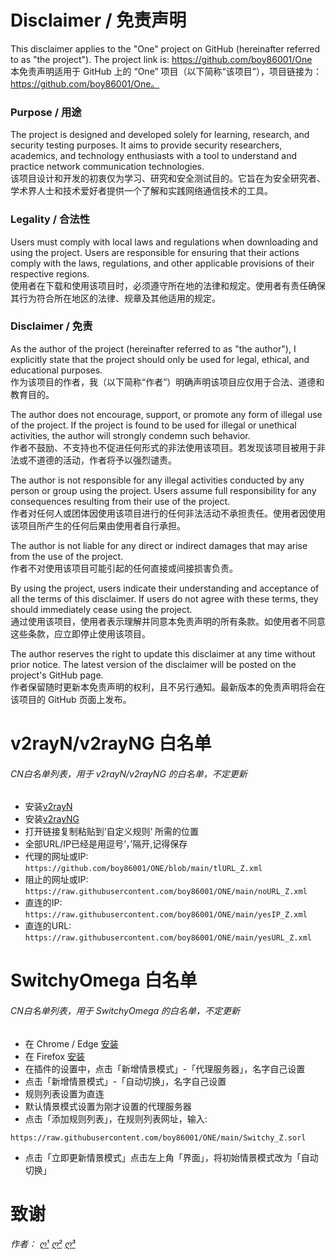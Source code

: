# Disclaimer / 免责声明

This disclaimer applies to the "One" project on GitHub (hereinafter referred to as "the project"). The project link is: https://github.com/boy86001/One  
本免责声明适用于 GitHub 上的 “One” 项目（以下简称“该项目”），项目链接为：https://github.com/boy86001/One。

### Purpose / 用途

The project is designed and developed solely for learning, research, and security testing purposes. It aims to provide security researchers, academics, and technology enthusiasts with a tool to understand and practice network communication technologies.  
该项目设计和开发的初衷仅为学习、研究和安全测试目的。它旨在为安全研究者、学术界人士和技术爱好者提供一个了解和实践网络通信技术的工具。

### Legality / 合法性

Users must comply with local laws and regulations when downloading and using the project. Users are responsible for ensuring that their actions comply with the laws, regulations, and other applicable provisions of their respective regions.  
使用者在下载和使用该项目时，必须遵守所在地的法律和规定。使用者有责任确保其行为符合所在地区的法律、规章及其他适用的规定。

### Disclaimer / 免责

As the author of the project (hereinafter referred to as "the author"), I explicitly state that the project should only be used for legal, ethical, and educational purposes.  
作为该项目的作者，我（以下简称“作者”）明确声明该项目应仅用于合法、道德和教育目的。

The author does not encourage, support, or promote any form of illegal use of the project. If the project is found to be used for illegal or unethical activities, the author will strongly condemn such behavior.  
作者不鼓励、不支持也不促进任何形式的非法使用该项目。若发现该项目被用于非法或不道德的活动，作者将予以强烈谴责。

The author is not responsible for any illegal activities conducted by any person or group using the project. Users assume full responsibility for any consequences resulting from their use of the project.  
作者对任何人或团体因使用该项目进行的任何非法活动不承担责任。使用者因使用该项目所产生的任何后果由使用者自行承担。

The author is not liable for any direct or indirect damages that may arise from the use of the project.  
作者不对使用该项目可能引起的任何直接或间接损害负责。

By using the project, users indicate their understanding and acceptance of all the terms of this disclaimer. If users do not agree with these terms, they should immediately cease using the project.  
通过使用该项目，使用者表示理解并同意本免责声明的所有条款。如使用者不同意这些条款，应立即停止使用该项目。

The author reserves the right to update this disclaimer at any time without prior notice. The latest version of the disclaimer will be posted on the project's GitHub page.  
作者保留随时更新本免责声明的权利，且不另行通知。最新版本的免责声明将会在该项目的 GitHub 页面上发布。



# v2rayN/v2rayNG 白名单
######  CN白名单列表，用于 v2rayN/v2rayNG 的白名单，不定更新

- 安装[v2rayN](https://github.com/2dust/v2rayN)  
- 安装[v2rayNG](https://github.com/2dust/v2rayNG)
- 打开链接复制粘贴到‘自定义规则’ 所需的位置
- 全部URL/IP已经是用逗号‘，’隔开,记得保存
- 代理的网址或IP:
``https://github.com/boy86001/ONE/blob/main/tlURL_Z.xml
``
- 阻止的网址或IP:
``https://raw.githubusercontent.com/boy86001/ONE/main/noURL_Z.xml
``
- 直连的IP:
``https://raw.githubusercontent.com/boy86001/ONE/main/yesIP_Z.xml
``
- 直连的URL:
``https://raw.githubusercontent.com/boy86001/ONE/main/yesURL_Z.xml
``



# SwitchyOmega 白名单
###### CN白名单列表，用于 SwitchyOmega 的白名单，不定更新

- 在 Chrome / Edge  [安装](https://chrome.google.com/webstore/detail/proxy-switchyomega/padekgcemlokbadohgkifijomclgjgif) 
- 在  Firefox [安装](https://addons.mozilla.org/en-US/firefox/addon/switchyomega/) 
- 在插件的设置中，点击「新增情景模式」-「代理服务器」，名字自己设置
- 点击「新增情景模式」-「自动切换」，名字自己设置
- 规则列表设置为直连
- 默认情景模式设置为刚才设置的代理服务器
- 点击「添加规则列表」，在规则列表网址，输入:

``https://raw.githubusercontent.com/boy86001/ONE/main/Switchy_Z.sorl
``
- 点击「立即更新情景模式」点击左上角「界面」，将初始情景模式改为「自动切换」



# 致谢
###### 作者：   [ღ¹](https://github.com/boy86001)  [ღ²](https://github.com/Loyalsoldier/geoip)  [ღ³](https://github.com/pluwen/china-domain-allowlist)
